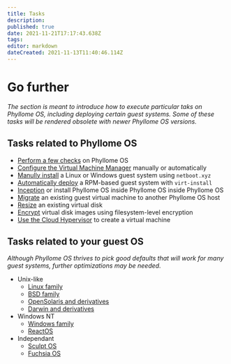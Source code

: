 ```yaml
---
title: Tasks
description: 
published: true
date: 2021-11-21T17:17:43.638Z
tags: 
editor: markdown
dateCreated: 2021-11-13T11:40:46.114Z
---
```


# Go further

*The section is meant to introduce how to execute particular taks on Phyllome OS, including deploying certain guest systems. Some of these tasks will be rendered obsolete with newer Phyllome OS versions.*

## Tasks related to Phyllome OS

* [Perform a few checks](/gofurther/checks) on Phyllome OS
* [Configure the Virtual Machine Manager](/gofurther/virt-manager) manually or automatically
* [Manully install](/gofurther/install-guest) a Linux or Windows guest system using `netboot.xyz`
* [Automatically deploy](/gofurther/virt-install) a RPM-based guest system with `virt-install` 
* [Inception](/gofurther/inception) or install Phyllome OS inside Phyllome OS inside Phyllome OS
* [Migrate](/gofurther/migrate) an existing guest virtual machine to another Phyllome OS host
* [Resize](/gofurther/resize) an existing virtual disk
* [Encrypt](/gofurther/encrypt) virtual disk images using filesystem-level encryption
* [Use the Cloud Hypervisor](/gofurther/cloud-hypervisor) to create a virtual machine

## Tasks related to your guest OS

*Although Phyllome OS thrives to pick good defaults that will work for many guest systems, further optimizations may be needed.* 

* Unix-like
	* [Linux family](/gofurther/linux)
  * [BSD family](/gofurther/bsd)
  * [OpenSolaris and derivatives](/gofurther/opensolaris)
  * [Darwin and derivatives](/gofurther/darwin)
* Windows NT
	* [Windows family](/gofurther/windows)
  * [ReactOS](/gofurther/reactos)
* Independant
	* [Sculpt OS](/gofurther/sculpt-os)
  * [Fuchsia OS](/gofurther/fuchsia-os)
